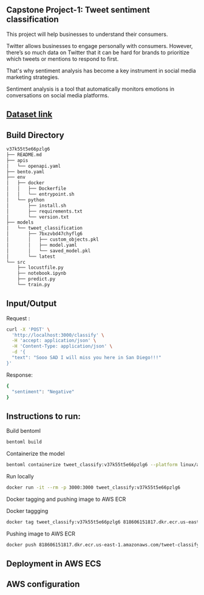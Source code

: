 
## Capstone Project-1: Tweet sentiment classification

This project will help businesses to understand their consumers.

Twitter allows businesses to engage personally with consumers. However, there’s so much data on Twitter that it can be hard for brands to prioritize which tweets or mentions to respond to first.

That's why sentiment analysis has become a key instrument in social media marketing strategies.

Sentiment analysis is a tool that automatically monitors emotions in conversations on social media platforms.

##  [Dataset link]([https://www.kaggle.com/datasets/gabrielsantello/cars-purchase-decision-dataset](https://www.kaggle.com/competitions/tweet-sentiment-extraction))


## Build Directory

```sh
v37k55t5e66pzlg6
├── README.md
├── apis
│   └── openapi.yaml
├── bento.yaml
├── env
│   ├── docker
│   │   ├── Dockerfile
│   │   └── entrypoint.sh
│   └── python
│       ├── install.sh
│       ├── requirements.txt
│       └── version.txt
├── models
│   └── tweet_classification
│       ├── 7bxzvbd47chyflg6
│       │   ├── custom_objects.pkl
│       │   ├── model.yaml
│       │   └── saved_model.pkl
│       └── latest
└── src
    ├── locustfile.py
    ├── notebook.ipynb
    ├── predict.py
    └── train.py
```

## Input/Output
Request :

```sh
curl -X 'POST' \
  'http://localhost:3000/classify' \
  -H 'accept: application/json' \
  -H 'Content-Type: application/json' \
  -d '{
  "text": "Sooo SAD I will miss you here in San Diego!!!"
}'
```

Response:
```sh
{
  "sentiment": "Negative"
}
```


## Instructions to run:

Build bentoml 
```sh
bentoml build
```

Containerize the model
```sh
bentoml containerize tweet_classify:v37k55t5e66pzlg6 --platform linux/amd64
```

Run locally
```sh
docker run -it --rm -p 3000:3000 tweet_classify:v37k55t5e66pzlg6
```

Docker tagging and pushing image to AWS ECR

Docker taggging
```sh
docker tag tweet_classify:v37k55t5e66pzlg6 818606151817.dkr.ecr.us-east-1.amazonaws.com/tweet-classify:latest
```

Pushing image to AWS ECR
```sh
docker push 818606151817.dkr.ecr.us-east-1.amazonaws.com/tweet-classify:latest
```

## Deployment in AWS ECS 




## AWS configuration 


